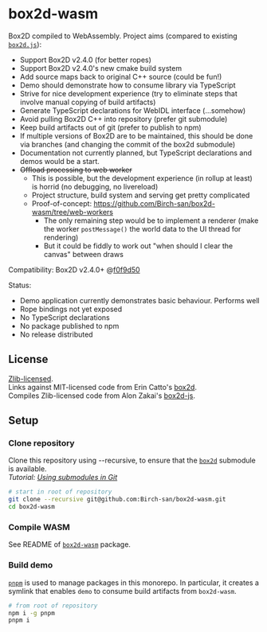 # box2d-wasm

Box2D compiled to WebAssembly. Project aims (compared to existing [`box2d.js`](https://github.com/kripken/box2d.js/)):

- Support Box2D v2.4.0 (for better ropes)
- Support Box2D v2.4.0's new cmake build system
- Add source maps back to original C++ source (could be fun!)
- Demo should demonstrate how to consume library via TypeScript
- Strive for nice development experience (try to eliminate steps that involve manual copying of build artifacts)
- Generate TypeScript declarations for WebIDL interface (…somehow)
- Avoid pulling Box2D C++ into repository (prefer git submodule)
- Keep build artifacts out of git (prefer to publish to npm)
- If multiple versions of Box2D are to be maintained, this should be done via branches (and changing the commit of the box2d submodule)
- Documentation not currently planned, but TypeScript declarations and demos would be a start.
- ~~Offload processing to web worker~~
  - This is possible, but the development experience (in rollup at least) is horrid (no debugging, no livereload)
  - Project structure, build system and serving get pretty complicated
  - Proof-of-concept: https://github.com/Birch-san/box2d-wasm/tree/web-workers
    - The only remaining step would be to implement a renderer (make the worker `postMessage()` the world data to the UI thread for rendering)
    - But it could be fiddly to work out "when should I clear the canvas" between draws

Compatibility: Box2D v2.4.0+ @[f0f9d50](https://github.com/erincatto/box2d/tree/f0f9d50a328a709cc3a287a61b864e7d0e3ef35f)

Status:

- Demo application currently demonstrates basic behaviour. Performs well
- Rope bindings not yet exposed
- No TypeScript declarations
- No package published to npm
- No release distributed

## License

[Zlib-licensed](LICENSE.zlib.txt).  
Links against MIT-licensed code from Erin Catto's [box2d](https://github.com/erincatto/box2d).  
Compiles Zlib-licensed code from Alon Zakai's [box2d-js](https://github.com/kripken/box2d.js).

## Setup

### Clone repository

Clone this repository using --recursive, to ensure that the [`box2d`](https://github.com/erincatto/box2d) submodule is available.  
_Tutorial: [Using submodules in Git](https://www.vogella.com/tutorials/GitSubmodules/article.html)_

```bash
# start in root of repository
git clone --recursive git@github.com:Birch-san/box2d-wasm.git
cd box2d-wasm
```

### Compile WASM

See README of [`box2d-wasm`](box2d-wasm) package.

### Build demo

[`pnpm`](https://pnpm.js.org/) is used to manage packages in this monorepo. In particular, it creates a symlink that enables `demo` to consume build artifacts from `box2d-wasm`.

```bash
# from root of repository
npm i -g pnpm
pnpm i
```